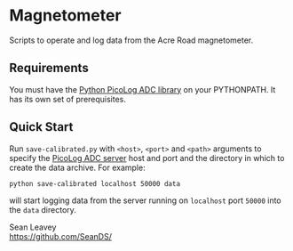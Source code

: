 # Magnetometer
Scripts to operate and log data from the Acre Road magnetometer.

## Requirements ##
You must have the [Python PicoLog ADC library](https://github.com/SeanDS/picolog-adc-python) on your PYTHONPATH. It
has its own set of prerequisites.

## Quick Start ##
Run `save-calibrated.py` with `<host>`, `<port>` and `<path>` arguments to specify the [PicoLog ADC server](https://github.com/SeanDS/picolog-adc-python) host and port and the directory in which to create the data archive. For example:

```bash
python save-calibrated localhost 50000 data
```

will start logging data from the server running on `localhost` port `50000` into the `data` directory.

Sean Leavey  
https://github.com/SeanDS/
